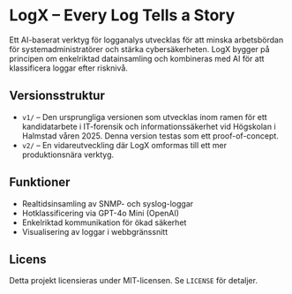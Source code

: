 # LogX – Every Log Tells a Story

Ett AI-baserat verktyg för logganalys utvecklas för att minska arbetsbördan för systemadministratörer och stärka cybersäkerheten. LogX bygger på principen om enkelriktad datainsamling och kombineras med AI för att klassificera loggar efter risknivå.

## Versionsstruktur

- `v1/` – Den ursprungliga versionen som utvecklas inom ramen för ett kandidatarbete i IT-forensik och informationssäkerhet vid Högskolan i Halmstad våren 2025. Denna version testas som ett proof-of-concept.
- `v2/` – En vidareutveckling där LogX omformas till ett mer produktionsnära verktyg.

## Funktioner

- Realtidsinsamling av SNMP- och syslog-loggar
- Hotklassificering via GPT-4o Mini (OpenAI)
- Enkelriktad kommunikation för ökad säkerhet
- Visualisering av loggar i webbgränssnitt

## Licens

Detta projekt licensieras under MIT-licensen. Se `LICENSE` för detaljer.
